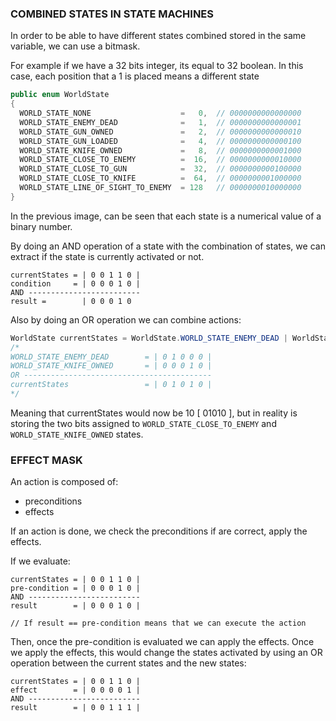 
### COMBINED STATES IN STATE MACHINES


In order to be able to have different states combined stored in the same variable, we can use a bitmask. 

For example if we have a 32 bits integer, its equal to 32 boolean. 
In this case, each position that a 1 is placed means a different state

```c#
public enum WorldState  
{  
  WORLD_STATE_NONE                    =   0,  // 0000000000000000  
  WORLD_STATE_ENEMY_DEAD              =   1,  // 0000000000000001  
  WORLD_STATE_GUN_OWNED               =   2,  // 0000000000000010  
  WORLD_STATE_GUN_LOADED              =   4,  // 0000000000000100  
  WORLD_STATE_KNIFE_OWNED             =   8,  // 0000000000001000  
  WORLD_STATE_CLOSE_TO_ENEMY          =  16,  // 0000000000010000  
  WORLD_STATE_CLOSE_TO_GUN            =  32,  // 0000000000100000  
  WORLD_STATE_CLOSE_TO_KNIFE          =  64,  // 0000000001000000  
  WORLD_STATE_LINE_OF_SIGHT_TO_ENEMY  = 128   // 0000000010000000  
}
```

In the previous image, can be seen that each state is a numerical value of a binary number. 

By doing an AND operation of a state with the combination of states, we can extract if the state is currently activated or not. 

```
currentStates = | 0 0 1 1 0 |
condition     = | 0 0 0 1 0 |
AND -------------------------
result =        | 0 0 0 1 0 
```

Also by doing an OR operation we can combine actions: 

```c#
WorldState currentStates = WorldState.WORLD_STATE_ENEMY_DEAD | WorldState.WORLD_STATE_KNIFE_OWNED; 
/*
WORLD_STATE_ENEMY_DEAD        = | 0 1 0 0 0 |
WORLD_STATE_KNIFE_OWNED       = | 0 0 0 1 0 |
OR ------------------------------------------
currentStates                 = | 0 1 0 1 0 | 
*/
```

Meaning that currentStates would now be 10 \[ 01010 ], but in reality is storing the two bits assigned to `WORLD_STATE_CLOSE_TO_ENEMY` and `WORLD_STATE_KNIFE_OWNED` states. 
### EFFECT  MASK

An action is composed of: 
* preconditions
* effects

If an action is done, we check the preconditions if are correct, apply the effects. 

If we evaluate: 

```
currentStates = | 0 0 1 1 0 |
pre-condition = | 0 0 0 1 0 |
AND -------------------------
result        = | 0 0 0 1 0 |

// If result == pre-condition means that we can execute the action
```

Then, once the pre-condition is evaluated we can apply the effects. Once we apply the effects, this would change the states activated by using an OR operation between the current states and the new states: 

```
currentStates = | 0 0 1 1 0 |
effect        = | 0 0 0 0 1 |
AND -------------------------
result        = | 0 0 1 1 1 |

```

